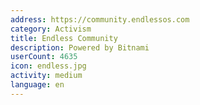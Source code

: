 ```yaml
---
address: https://community.endlessos.com
category: Activism
title: Endless Community
description: Powered by Bitnami
userCount: 4635
icon: endless.jpg
activity: medium
language: en
---
```

